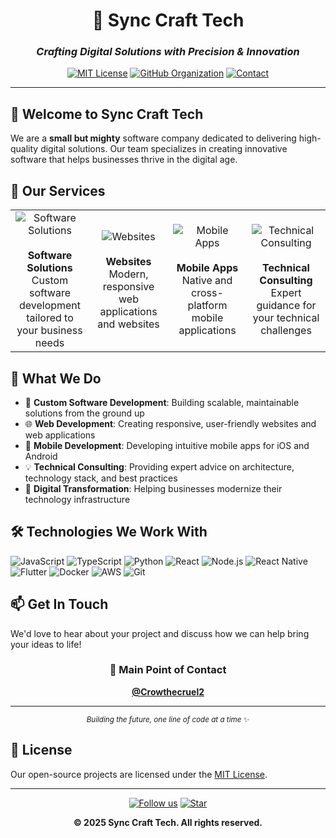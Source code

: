 <div align="center">

# 🚀 Sync Craft Tech

### *Crafting Digital Solutions with Precision & Innovation*

[![MIT License](https://img.shields.io/badge/License-MIT-green.svg)](https://choosealicense.com/licenses/mit/)
[![GitHub Organization](https://img.shields.io/badge/GitHub-Sync--Craft--Tech-181717?logo=github&logoColor=white)](https://github.com/Sync-Craft-Tech)
[![Contact](https://img.shields.io/badge/Contact-@Crowthecruel2-blue?logo=github)](https://github.com/Crowthecruel2)

---

</div>

## 👋 Welcome to Sync Craft Tech

We are a **small but mighty** software company dedicated to delivering high-quality digital solutions. Our team specializes in creating innovative software that helps businesses thrive in the digital age.

## 🎯 Our Services

<table>
<tr>
<td width="25%" align="center">
<img src="https://img.shields.io/badge/-Software%20Solutions-0078D4?style=for-the-badge&logo=visualstudio&logoColor=white" alt="Software Solutions"/>
<br><br>
<strong>Software Solutions</strong>
<br>
Custom software development tailored to your business needs
</td>
<td width="25%" align="center">
<img src="https://img.shields.io/badge/-Websites-FF6B6B?style=for-the-badge&logo=google-chrome&logoColor=white" alt="Websites"/>
<br><br>
<strong>Websites</strong>
<br>
Modern, responsive web applications and websites
</td>
<td width="25%" align="center">
<img src="https://img.shields.io/badge/-Mobile%20Apps-4CAF50?style=for-the-badge&logo=android&logoColor=white" alt="Mobile Apps"/>
<br><br>
<strong>Mobile Apps</strong>
<br>
Native and cross-platform mobile applications
</td>
<td width="25%" align="center">
<img src="https://img.shields.io/badge/-Technical%20Consulting-FFA500?style=for-the-badge&logo=handshake&logoColor=white" alt="Technical Consulting"/>
<br><br>
<strong>Technical Consulting</strong>
<br>
Expert guidance for your technical challenges
</td>
</tr>
</table>

## 💼 What We Do

- 🔧 **Custom Software Development**: Building scalable, maintainable solutions from the ground up
- 🌐 **Web Development**: Creating responsive, user-friendly websites and web applications
- 📱 **Mobile Development**: Developing intuitive mobile apps for iOS and Android
- 💡 **Technical Consulting**: Providing expert advice on architecture, technology stack, and best practices
- 🚀 **Digital Transformation**: Helping businesses modernize their technology infrastructure

## 🛠️ Technologies We Work With

![JavaScript](https://img.shields.io/badge/-JavaScript-F7DF1E?style=flat-square&logo=javascript&logoColor=black)
![TypeScript](https://img.shields.io/badge/-TypeScript-3178C6?style=flat-square&logo=typescript&logoColor=white)
![Python](https://img.shields.io/badge/-Python-3776AB?style=flat-square&logo=python&logoColor=white)
![React](https://img.shields.io/badge/-React-61DAFB?style=flat-square&logo=react&logoColor=black)
![Node.js](https://img.shields.io/badge/-Node.js-339933?style=flat-square&logo=node.js&logoColor=white)
![React Native](https://img.shields.io/badge/-React%20Native-61DAFB?style=flat-square&logo=react&logoColor=black)
![Flutter](https://img.shields.io/badge/-Flutter-02569B?style=flat-square&logo=flutter&logoColor=white)
![Docker](https://img.shields.io/badge/-Docker-2496ED?style=flat-square&logo=docker&logoColor=white)
![AWS](https://img.shields.io/badge/-AWS-232F3E?style=flat-square&logo=amazon-aws&logoColor=white)
![Git](https://img.shields.io/badge/-Git-F05032?style=flat-square&logo=git&logoColor=white)

## 📫 Get In Touch

We'd love to hear about your project and discuss how we can help bring your ideas to life!

<div align="center">

### 📧 Main Point of Contact

**[@Crowthecruel2](https://github.com/Crowthecruel2)**

---

<sub>*Building the future, one line of code at a time* ✨</sub>

</div>

## 📄 License

Our open-source projects are licensed under the [MIT License](LICENSE).

---

<div align="center">

[![Follow us](https://img.shields.io/github/followers/Sync-Craft-Tech?style=social)](https://github.com/Sync-Craft-Tech)
[![Star](https://img.shields.io/github/stars/Sync-Craft-Tech?style=social)](https://github.com/Sync-Craft-Tech)

**© 2025 Sync Craft Tech. All rights reserved.**

</div>

